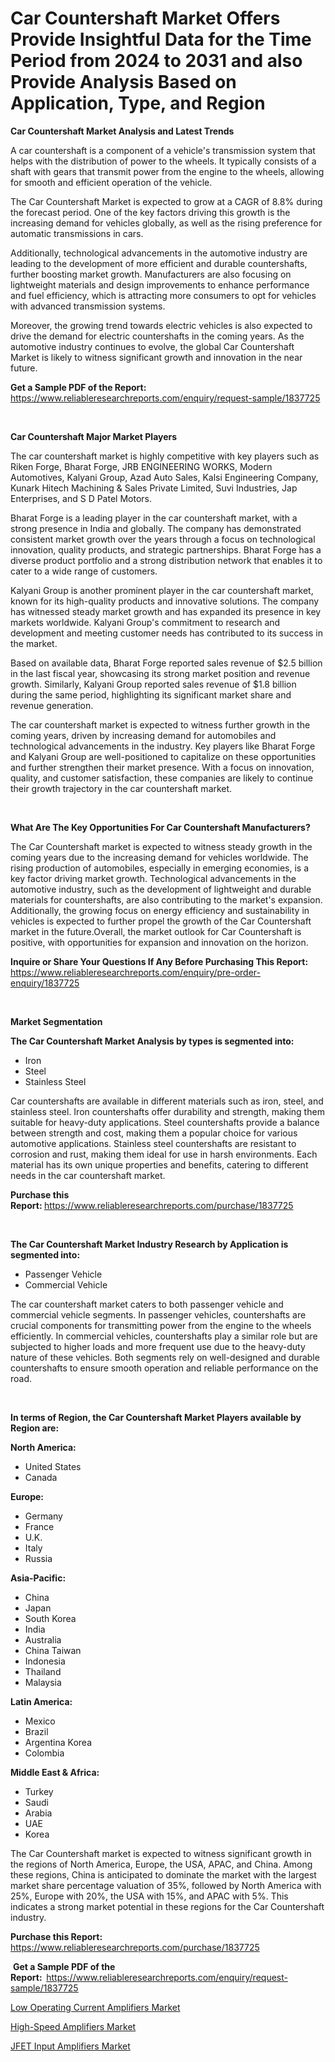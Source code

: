 <p><h1>Car Countershaft Market Offers Provide Insightful Data for the Time Period from 2024 to 2031 and also Provide Analysis Based on Application, Type, and Region</h1></p><p><strong>Car Countershaft Market Analysis and Latest Trends</strong></p>
<p><p>A car countershaft is a component of a vehicle's transmission system that helps with the distribution of power to the wheels. It typically consists of a shaft with gears that transmit power from the engine to the wheels, allowing for smooth and efficient operation of the vehicle.</p><p>The Car Countershaft Market is expected to grow at a CAGR of 8.8% during the forecast period. One of the key factors driving this growth is the increasing demand for vehicles globally, as well as the rising preference for automatic transmissions in cars.</p><p>Additionally, technological advancements in the automotive industry are leading to the development of more efficient and durable countershafts, further boosting market growth. Manufacturers are also focusing on lightweight materials and design improvements to enhance performance and fuel efficiency, which is attracting more consumers to opt for vehicles with advanced transmission systems.</p><p>Moreover, the growing trend towards electric vehicles is also expected to drive the demand for electric countershafts in the coming years. As the automotive industry continues to evolve, the global Car Countershaft Market is likely to witness significant growth and innovation in the near future.</p></p>
<p><strong>Get a Sample PDF of the Report:&nbsp;</strong> <a href="https://www.reliableresearchreports.com/enquiry/request-sample/1837725">https://www.reliableresearchreports.com/enquiry/request-sample/1837725</a></p>
<p>&nbsp;</p>
<p><strong>Car Countershaft Major Market Players</strong></p>
<p><p>The car countershaft market is highly competitive with key players such as Riken Forge, Bharat Forge, JRB ENGINEERING WORKS, Modern Automotives, Kalyani Group, Azad Auto Sales, Kalsi Engineering Company, Kunark Hitech Machining & Sales Private Limited, Suvi Industries, Jap Enterprises, and S D Patel Motors.</p><p>Bharat Forge is a leading player in the car countershaft market, with a strong presence in India and globally. The company has demonstrated consistent market growth over the years through a focus on technological innovation, quality products, and strategic partnerships. Bharat Forge has a diverse product portfolio and a strong distribution network that enables it to cater to a wide range of customers.</p><p>Kalyani Group is another prominent player in the car countershaft market, known for its high-quality products and innovative solutions. The company has witnessed steady market growth and has expanded its presence in key markets worldwide. Kalyani Group's commitment to research and development and meeting customer needs has contributed to its success in the market.</p><p>Based on available data, Bharat Forge reported sales revenue of $2.5 billion in the last fiscal year, showcasing its strong market position and revenue growth. Similarly, Kalyani Group reported sales revenue of $1.8 billion during the same period, highlighting its significant market share and revenue generation.</p><p>The car countershaft market is expected to witness further growth in the coming years, driven by increasing demand for automobiles and technological advancements in the industry. Key players like Bharat Forge and Kalyani Group are well-positioned to capitalize on these opportunities and further strengthen their market presence. With a focus on innovation, quality, and customer satisfaction, these companies are likely to continue their growth trajectory in the car countershaft market.</p></p>
<p>&nbsp;</p>
<p><strong>What Are The Key Opportunities For Car Countershaft Manufacturers?</strong></p>
<p><p>The Car Countershaft market is expected to witness steady growth in the coming years due to the increasing demand for vehicles worldwide. The rising production of automobiles, especially in emerging economies, is a key factor driving market growth. Technological advancements in the automotive industry, such as the development of lightweight and durable materials for countershafts, are also contributing to the market's expansion. Additionally, the growing focus on energy efficiency and sustainability in vehicles is expected to further propel the growth of the Car Countershaft market in the future.Overall, the market outlook for Car Countershaft is positive, with opportunities for expansion and innovation on the horizon.</p></p>
<p><strong>Inquire or Share Your Questions If Any Before Purchasing This Report:</strong> <a href="https://www.reliableresearchreports.com/enquiry/pre-order-enquiry/1837725">https://www.reliableresearchreports.com/enquiry/pre-order-enquiry/1837725</a></p>
<p>&nbsp;</p>
<p><strong>Market Segmentation</strong></p>
<p><strong>The Car Countershaft Market Analysis by types is segmented into:</strong></p>
<p><ul><li>Iron</li><li>Steel</li><li>Stainless Steel</li></ul></p>
<p><p>Car countershafts are available in different materials such as iron, steel, and stainless steel. Iron countershafts offer durability and strength, making them suitable for heavy-duty applications. Steel countershafts provide a balance between strength and cost, making them a popular choice for various automotive applications. Stainless steel countershafts are resistant to corrosion and rust, making them ideal for use in harsh environments. Each material has its own unique properties and benefits, catering to different needs in the car countershaft market.</p></p>
<p><strong>Purchase this Report:&nbsp;</strong><a href="https://www.reliableresearchreports.com/purchase/1837725">https://www.reliableresearchreports.com/purchase/1837725</a></p>
<p>&nbsp;</p>
<p><strong>The Car Countershaft Market Industry Research by Application is segmented into:</strong></p>
<p><ul><li>Passenger Vehicle</li><li>Commercial Vehicle</li></ul></p>
<p><p>The car countershaft market caters to both passenger vehicle and commercial vehicle segments. In passenger vehicles, countershafts are crucial components for transmitting power from the engine to the wheels efficiently. In commercial vehicles, countershafts play a similar role but are subjected to higher loads and more frequent use due to the heavy-duty nature of these vehicles. Both segments rely on well-designed and durable countershafts to ensure smooth operation and reliable performance on the road.</p></p>
<p>&nbsp;</p>
<p><strong>In terms of Region, the Car Countershaft Market Players available by Region are:</strong></p>
<p>
    <p> <strong> North America: </strong>
        <ul>
            <li>United States</li>
            <li>Canada</li>
        </ul>
        </p> 
    <p> <strong> Europe: </strong>
        <ul>
            <li>Germany</li>
            <li>France</li>
            <li>U.K.</li>
            <li>Italy</li>
            <li>Russia</li>
        </ul>
        </p> 
    <p> <strong> Asia-Pacific: </strong>
        <ul>
            <li>China</li>
            <li>Japan</li>
            <li>South Korea</li>
            <li>India</li>
            <li>Australia</li>
            <li>China Taiwan</li>
            <li>Indonesia</li>
            <li>Thailand</li>
            <li>Malaysia</li>
        </ul>
        </p> 
    <p> <strong> Latin America: </strong>
        <ul>
            <li>Mexico</li>
            <li>Brazil</li>
            <li>Argentina Korea</li>
            <li>Colombia</li>
        </ul>
        </p> 
    <p> <strong> Middle East & Africa: </strong>
        <ul>
            <li>Turkey</li>
            <li>Saudi</li>
            <li>Arabia</li>
            <li>UAE</li>
            <li>Korea</li>
        </ul>
    </p>
    </p>
<p><p>The Car Countershaft market is expected to witness significant growth in the regions of North America, Europe, the USA, APAC, and China. Among these regions, China is anticipated to dominate the market with the largest market share percentage valuation of 35%, followed by North America with 25%, Europe with 20%, the USA with 15%, and APAC with 5%. This indicates a strong market potential in these regions for the Car Countershaft industry.</p></p>
<p><strong>Purchase this Report: </strong><a href="https://www.reliableresearchreports.com/purchase/1837725">https://www.reliableresearchreports.com/purchase/1837725</a></p>
<p>&nbsp;<strong>Get a Sample PDF of the Report:&nbsp;&nbsp;</strong><a href="https://www.reliableresearchreports.com/enquiry/request-sample/1837725">https://www.reliableresearchreports.com/enquiry/request-sample/1837725</a></p>
<p><strong></strong></p>
<p><p><a href="https://view.publitas.com/reportprime-1/low-operating-current-amplifiers-market-provides-detailed-segmentation-of-this-market-based-on-type-application-and-region-and-forecast-for-the-period-from-2023-2030/">Low Operating Current Amplifiers Market</a></p><p><a href="https://view.publitas.com/reportprime-1/high-speed-amplifiers-market-size-global-industry-overview-market-segmentation-and-forecast-2023-to-2030/">High-Speed Amplifiers Market</a></p><p><a href="https://view.publitas.com/reportprime-1/jfet-input-amplifiers-market-research-report-provides-critical-insights-that-can-help-shape-business-development-and-investment-strategies/">JFET Input Amplifiers Market</a></p></p>